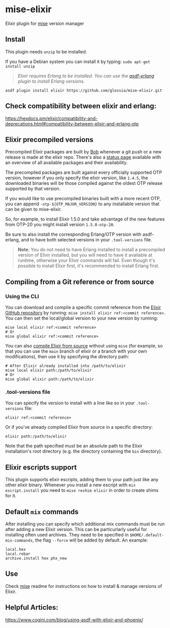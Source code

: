 # mise-elixir

Elixir plugin for [mise](https://github.com/jdx/mise) version manager

## Install

This plugin needs `unzip` to be installed.

If you have a Debian system you can install it by typing:
`sudo apt-get install unzip`

> *Elixir requires Erlang to be installed. You can use the [asdf-erlang](https://github.com/asdf-vm/asdf-erlang) plugin to install Erlang versions.*

```
asdf plugin install elixir https://github.com/glossia/mise-elixir.git
```

## Check compatibility between elixir and erlang:

https://hexdocs.pm/elixir/compatibility-and-deprecations.html#compatibility-between-elixir-and-erlang-otp

## Elixir precompiled versions

Precompiled Elixir packages are built by [Bob](https://github.com/hexpm/bob/blob/master/README.md#elixir-builds) whenever
a git push or a new release is made at the elixir repo. There's also a [status page](https://bobs-list.kobrakai.de/) available with an overview of all available packages and their availability.

The precompiled packages are built against every officially supported OTP version, however if you only specify the
elixir version, like `1.4.5`, the downloaded binaries will be those compiled against the oldest OTP release
supported by that version.

If you would like to use precompiled binaries built with a more recent OTP, you can append `-otp-${OTP_MAJOR_VERSION}` to any installable version that can be given to mise-elixir.

So, for example, to install Elixir 1.5.0 and take advantage of the new features from OTP-20 you might install version `1.5.0-otp-20`.

Be sure to also install the corresponding Erlang/OTP version with asdf-erlang, and to have both selected versions in your
`.tool-versions` file.

> **Note**: You do not need to have Erlang installed to install a precompiled version of Elixir installed, but you will need to have it available at runtime, otherwise your Elixir commands will fail. Even though it's possible to install Elixir first, it's recommended to install Erlang first.

## Compiling from a Git reference or from source

### Using the CLI

You can download and compile a specific commit reference from the [Elixir GitHub repository](https://github.com/elixir-lang/elixir/commits/main) by running: `mise install elixir ref:<commit reference>`. You can then set the local/global version to your new version by running:

```
mise local elixir ref:<commit reference>
# Or
mise global elixir ref:<commit reference>
```

You can also [compile Elixir from source](https://github.com/elixir-lang/elixir/tree/master#compiling-from-source) without using `mise` (for example, so that you can use the `main` branch of elixir or a branch with your own modifications), then use it by specifying the directory path:

```
# After Elixir already installed into /path/to/elixir
mise local elixir path:/path/to/elixir
# Or
mise global elixir path:/path/to/elixir
```


### .tool-versions file

You can specify the version to install with a line like so in your `.tool-versions` file:

```
elixir ref:<commit reference>
```

Or if you've already compiled Elixir from source in a specific directory:

```
elixir path:/path/to/elixir
```

Note that the path specified must be an absolute path to the Elixir installation's root directory (e.g. the directory containing the `bin` directory).

## Elixir escripts support

This plugin supports elixir escripts, adding them to your path just like any other elixir binary.
Whenever you install a new escript with `mix escript.install` you need to `mise reshim elixir` in order
to create shims for it.

## Default `mix` commands

After installing you can specify which additional mix commands must be run after adding a new Elixir version.
This can be particurlarly useful for installing often used archives.
They need to be specified in `$HOME/.default-mix-commands`, the flag `--force` will be added by default.
An example:

```
local.hex
local.rebar
archive.install hex phx_new
```

## Use

Check [mise](https://github.com/jdx/mise) readme for instructions on how to install & manage versions of Elixir.

## Helpful Articles:

https://www.cogini.com/blog/using-asdf-with-elixir-and-phoenix/
